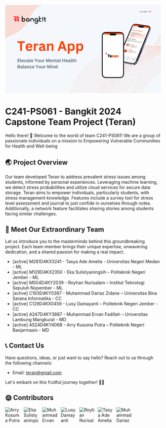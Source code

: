 ![Teran Cover](terangood.png)

# C241-PS061 - Bangkit 2024 Capstone Team Project (Teran)

Hello there! 👋 Welcome to the world of team C241-PS061! We are a group of passionate individuals on a mission to Empowering Vulnerable Communities for Health and Well-being

## 🌏 Project Overview

Our team developed Teran to address prevalent stress issues among students, informed by personal experiences. Leveraging machine learning, we detect stress probabilities and utilize cloud services for secure data storage. Teran aims to empower individuals, particularly students, with stress management knowledge. Features include a survey tool for stress level assessment and journal to just confide in ourselves through notes. Additionally, a network feature facilitates sharing stories among students facing similar challenges.

## 👥 Meet Our Extraordinary Team

Let us introduce you to the masterminds behind this groundbreaking project. Each team member brings their unique expertise, unwavering dedication, and a shared passion for making a real impact.

- [active] M281D4KX3241 - Tasya Ade Amelia - Universitas Negeri Medan - ML
- [active] M129D4KX2350 - Eka Sulistyaningsih – Politeknik Negeri Jember - ML
- [active] M004D4KY2039 - Royhan Nurisalam – Institut Teknologi Sepuluh Nopember - ML
- [active] C193D4KY0367 - Muhammad Dariaz Zidane – Universitas Bina Sarana Informatika - CC
- [active] C129D4KX0459 - Lusy Damayanti – Politeknik Negeri Jember - CC
- [active] A247D4KY3887 - Muhammad Ervan Fadillah – Universitas Lambung Mangkurat - MD
- [active] A524D4KY4068 - Arry Kusuma Putra – Politeknik Negeri Banjarmasin - MD

## 📞 Contact Us

Have questions, ideas, or just want to say hello? Reach out to us through the following channels:

- Email: teran@gmail.com

Let's embark on this fruitful journey together! 👋✨

## 🌞 Contributors

<div style="display: flex; gap: 10px;">
<img class='img' src="https://avatars.githubusercontent.com/u/113241887?v=4" alt="Arry Kusuma Putra" width="50" height="50" >
<img src="https://avatars.githubusercontent.com/u/99665457?v=4" alt="Eka Sulistyaningsih" width="50" height="50">
<img src="https://avatars.githubusercontent.com/u/150693368?v=4" alt="Muhammad Ervan Fadillah" width="50" height="50">
<img src="https://avatars.githubusercontent.com/u/99664019?v=4" alt="Lusy Damayanti" width="50" height="50">
<img src="https://avatars.githubusercontent.com/u/138294169?v=4" alt="Royhan Nurisalam" width="50" height="50">
<img src="https://avatars.githubusercontent.com/u/113876585?v=4" alt="Tasya Ade Amelia" width="50" height="50">
<img src="https://avatars.githubusercontent.com/u/106227152?v=4" alt="Muhammad Dariaz Zidane" width="50" height="50">
</div>
